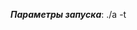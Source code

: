___Параметры запуска___:  ./a -t <Title> [-species <3>] [-dim <1>] [-al <0.400000>] [-points <512>] [-a <2.000000>]
[-b <b [Species]>...] [-dvec <d [Species]>...] [-dmat <d' [Species * Species]>...] [-sw <sigma w [Species * Species]>...] [-sm <sigma m [Species]>...] 
___Запуск___: ./a -t file3 -dim 1 -al 0.300000 -points 4096 -a 3.000000 -b 0.399 0.4 0.401 -dvec 0.2 0.2 0.2 -dmat 0.001 0.001 0.001 0.001 0.001 0.001 0.001 0.001 0.001 -sw 0.04 0.04 0.04 0.04 0.04 0.04 0.04 0.04 0.04 -sm 0.04 0.04 0.04